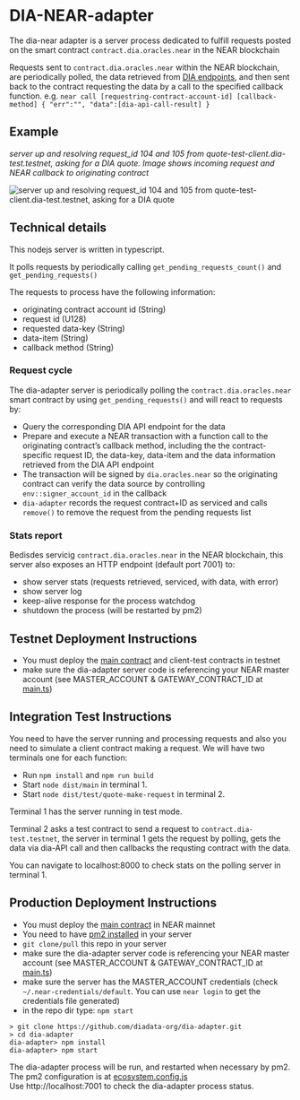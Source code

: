 # DIA-NEAR-adapter

The dia-near adapter is a server process dedicated to fulfill requests posted on the smart contract `contract.dia.oracles.near` in the NEAR blockchain

Requests sent to `contract.dia.oracles.near` within the NEAR blockchain, are periodically polled, the data retrieved from [DIA endpoints](diadata.org), and then sent back to the contract requesting the data by a call to the specified callback function. e.g.
`near call [requestring-contract-account-id] [callback-method] { "err":"", "data":[dia-api-call-result] }`

## Example

*server up and resolving request_id 104 and 105 from quote-test-client.dia-test.testnet, asking for a DIA quote. Image shows incoming request and NEAR callback to originating contract*

![server up and resolving request_id 104 and 105 from quote-test-client.dia-test.testnet, asking for a DIA quote](docs/images/server-resolving.png)


## Technical details

This nodejs server is written in typescript. 

It polls requests by periodically calling `get_pending_requests_count()` and `get_pending_requests()`

The requests to process have the following information:

* originating contract account id (String)
* request id (U128)
* requested data-key (String)
* data-item (String)
* callback method (String)

### Request cycle

The dia-adapter server is periodically polling the `contract.dia.oracles.near` smart contract by using `get_pending_requests()` and will react to requests by:
* Query the corresponding DIA API endpoint for the data
* Prepare and execute a NEAR transaction with a function call to the originating contract’s callback method, including the the contract-specific request ID, the data-key, data-item and the data information retrieved from the DIA API endpoint
* The transaction will be signed by `dia.oracles.near` so the originating contract can verify the data source by controlling `env::signer_account_id` in the callback
* `dia-adapter` records the request contract+ID as serviced and calls `remove()` to remove the request from the pending requests list

### Stats report

Bedisdes servicig `contract.dia.oracles.near` in the NEAR blockchain, this server also exposes an HTTP endpoint (default port 7001) to:
* show server stats (requests retrieved, serviced, with data, with error)
* show server log
* keep-alive response for the process watchdog
* shutdown the process (will be restarted by pm2)


## Testnet Deployment Instructions

* You must deploy the [main contract](https://github.com/diadata-org/near-contracts) and client-test contracts in testnet
* make sure the dia-adapter server code is referencing your NEAR master account  (see MASTER_ACCOUNT & GATEWAY_CONTRACT_ID at [main.ts](src/main.ts))

## Integration Test Instructions

You need to have the server running and processing requests and also you need to simulate a client contract making a request. We will have two terminals one for each function:

* Run `npm install` and `npm run build`
* Start `node dist/main` in terminal 1. 
* Start `node dist/test/quote-make-request` in terminal 2.

Terminal 1 has the server running in test mode.

Terminal 2 asks a test contract to send a request to `contract.dia-test.testnet`, the server in terminal 1 gets the request by polling, gets the data via dia-API call and then callbacks the requsting contract with the data.

You can navigate to localhost:8000 to check stats on the polling server in terminal 1.


## Production Deployment Instructions

* You must deploy the [main contract](https://github.com/diadata-org/near-contracts) in NEAR mainnet
* You need to have [pm2 installed](https://github.com/Unitech/pm2) in your server
* `git clone/pull` this repo in your server
* make sure the dia-adapter server code is referencing your NEAR master account  (see MASTER_ACCOUNT & GATEWAY_CONTRACT_ID at [main.ts](src/main.ts))
* make sure the server has the MASTER_ACCOUNT credentials (check `~/.near-credentials/default`. You can use `near login` to get the credentials file generated)
* in the repo dir type: `npm start`

```
> git clone https://github.com/diadata-org/dia-adapter.git
> cd dia-adapter
dia-adapter> npm install
dia-adapter> npm start
```

The dia-adapter process will be run, and restarted when necessary by pm2.<br>
The pm2 configuration is at [ecosystem.config.js](ecosystem.config.js)
<br>
Use http://localhost:7001 to check the dia-adapter process status.
